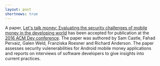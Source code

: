 ```yaml
---
layout: post
shortnews: true
---
```

A paper,  [Let's talk money: Evaluating the security challenges of mobile money in the developing world][paper] has been accepted for publication at the [2016 ACM Dev conference][dev].  The paper was authored by Sam Castle, Fahad Pervaiz, Galen Weld, Franziska Roesner and Richard Anderson.  The paper assesses security vulenerabilities for Android mobile money applications and reports on interviews of software developers to give insights into current practices.

[paper]: http://homes.cs.washington.edu/~anderson/papers/2016/castle_dev2016_preprint.pdf 
[dev]:http://acmdev.org/ 